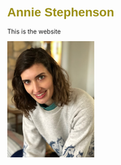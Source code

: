 # <span style="color: rgb(156, 144, 22); font-family: 'Gill Sans', sans-serif;">Annie Stephenson</span>

This is the website

<img src="Annie Stephenson photo.jpeg" alt="Alt text" width="200" />
<head>
    <meta charset="UTF-8">
    <meta name="viewport" content="width=device-width, initial-scale=1.0">
    <title>My Website</title>
    <style>
        nav {
            background-color: #333;
            overflow: hidden;
        }

        nav ul {
            list-style-type: none;
            margin: 0;
            padding: 0;
            display: flex;
        }

        nav ul li {
            flex: 1;
        }

        nav ul li a {
            display: block;
            color: white;
            text-align: center;
            padding: 14px 16px;
            text-decoration: none;
        }

        nav ul li a:hover {
            background-color: #111;
        }
    </style>
</head>
<body>

<nav>
    <ul>
        <li><a href="/">Home</a></li>
        <li><a href="/about">About</a></li>
        <li><a href="/publications">Publications</a></li>
        <li><a href="/contact">Contact</a></li>
    </ul>
</nav>

</body>
</html>
